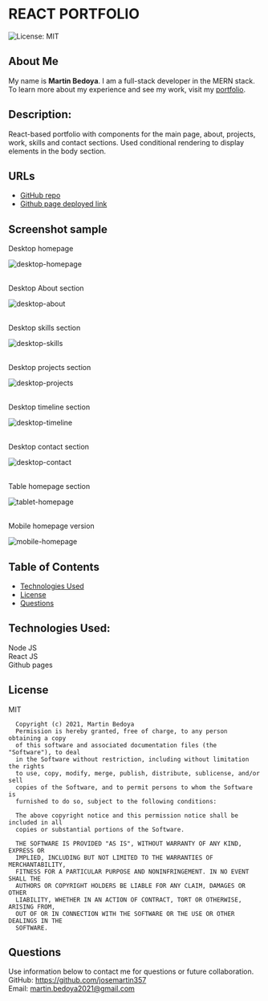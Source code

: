 # REACT PORTFOLIO
![License: MIT](https://img.shields.io/apm/l/vim-mode?style=for-the-badge)


## About Me
My name is **Martin Bedoya**. I am a full-stack developer in the MERN stack. 
<br/>
To learn more about my experience and see my work, visit my [portfolio](https://josemartin357.github.io/react-portfolio/).

## Description:
React-based portfolio with components for the main page, about, projects, work, skills and contact sections. Used conditional rendering to display elements in the body section.


## URLs
- [GitHub repo](https://github.com/josemartin357/react-portfolio)
- [Github page deployed link](https://josemartin357.github.io/react-portfolio/)

## Screenshot sample
Desktop homepage


![desktop-homepage](https://user-images.githubusercontent.com/83382332/147804619-3d039622-f9aa-4163-b3df-582690055086.png)

<br/>
Desktop About section


![desktop-about](https://user-images.githubusercontent.com/83382332/147804638-1c18a3f2-e410-4bfe-8485-72dc72814dfa.png)

<br/>
Desktop skills section


![desktop-skills](https://user-images.githubusercontent.com/83382332/147804647-135a1d97-e828-4fad-92ed-d4beda6fa230.png)

<br/>
Desktop projects section


![desktop-projects](https://user-images.githubusercontent.com/83382332/147804662-3d2dae9d-4be4-4a61-b542-4e8dc7462b1c.png)

<br/>
Desktop timeline section


![desktop-timeline](https://user-images.githubusercontent.com/83382332/147804677-cc0ae989-751f-44da-9086-cc7eb6ede309.png)

<br/>
Desktop contact section


![desktop-contact](https://user-images.githubusercontent.com/83382332/147804684-73d155c7-c26b-4486-9624-d0b0ed1c0397.png)

<br/>
Table homepage section


![tablet-homepage](https://user-images.githubusercontent.com/83382332/147804701-683b56ba-42b0-4460-8cb6-d19fa8e9d176.png)

<br/>
Mobile homepage version


![mobile-homepage](https://user-images.githubusercontent.com/83382332/147804733-7f3de41b-c9e0-4301-b07b-003b2adedcc6.png)




## Table of Contents
* [Technologies Used](#builtwith)
* [License](#license)
* [Questions](#questions)


## Technologies Used:
Node JS
<br/>
React JS
<br/>
Github pages

## License
MIT

      Copyright (c) 2021, Martin Bedoya
      Permission is hereby granted, free of charge, to any person obtaining a copy
      of this software and associated documentation files (the "Software"), to deal
      in the Software without restriction, including without limitation the rights
      to use, copy, modify, merge, publish, distribute, sublicense, and/or sell
      copies of the Software, and to permit persons to whom the Software is
      furnished to do so, subject to the following conditions:
      
      The above copyright notice and this permission notice shall be included in all
      copies or substantial portions of the Software.
      
      THE SOFTWARE IS PROVIDED "AS IS", WITHOUT WARRANTY OF ANY KIND, EXPRESS OR
      IMPLIED, INCLUDING BUT NOT LIMITED TO THE WARRANTIES OF MERCHANTABILITY,
      FITNESS FOR A PARTICULAR PURPOSE AND NONINFRINGEMENT. IN NO EVENT SHALL THE
      AUTHORS OR COPYRIGHT HOLDERS BE LIABLE FOR ANY CLAIM, DAMAGES OR OTHER
      LIABILITY, WHETHER IN AN ACTION OF CONTRACT, TORT OR OTHERWISE, ARISING FROM,
      OUT OF OR IN CONNECTION WITH THE SOFTWARE OR THE USE OR OTHER DEALINGS IN THE
      SOFTWARE.
      
## Questions
Use information below to contact me for questions or future collaboration.
<br/>
GitHub: https://github.com/josemartin357
<br/>
Email: martin.bedoya2021@gmail.com





